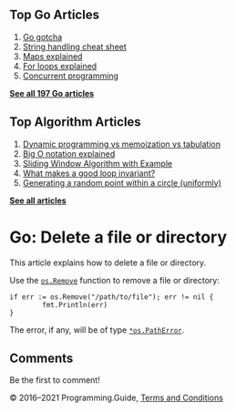 <span class="underline"></span>

<span class="underline"></span>

Top Go Articles
---------------

1.  [Go gotcha](go-gotcha.html)
2.  [String handling cheat sheet](string-functions-reference-cheat-sheet.html)
3.  [Maps explained](maps-explained.html)
4.  [For loops explained](for-loop.html)
5.  [Concurrent programming](go-concurrency-tutorial.html)

[**See all 197 Go articles**](index.html)

<span class="underline"></span>

Top Algorithm Articles
----------------------

1.  [Dynamic programming vs memoization vs tabulation](../dynamic-programming-vs-memoization-vs-tabulation.html)
2.  [Big O notation explained](../big-o-notation-explained.html)
3.  [Sliding Window Algorithm with Example](../sliding-window-example.html)
4.  [What makes a good loop invariant?](../what-makes-a-good-loop-invariant.html)
5.  [Generating a random point within a circle (uniformly)](../random-point-within-circle.html)

[**See all articles**](../index.html)

Go: Delete a file or directory
==============================

This article explains how to delete a file or directory.

Use the [`os.Remove`](https://golang.org/pkg/os/#Remove) function to remove a file or directory:

    if err := os.Remove("/path/to/file"); err != nil {      
            fmt.Println(err)
    }

The error, if any, will be of type [`*os.PathError`](https://golang.org/pkg/os/#PathError).

Comments
--------

Be the first to comment!

© 2016–2021 Programming.Guide, [Terms and Conditions](../terms-and-conditions.html)
